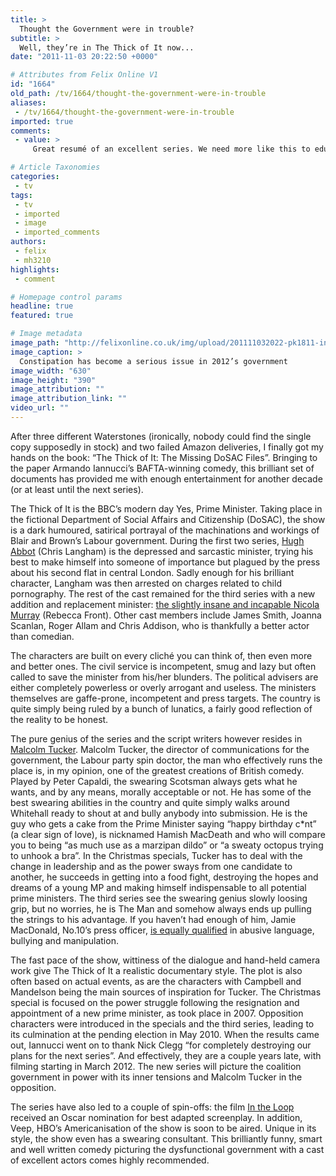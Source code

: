 ```yaml
---
title: >
  Thought the Government were in trouble?
subtitle: >
  Well, they’re in The Thick of It now...
date: "2011-11-03 20:22:50 +0000"

# Attributes from Felix Online V1
id: "1664"
old_path: /tv/1664/thought-the-government-were-in-trouble
aliases:
 - /tv/1664/thought-the-government-were-in-trouble
imported: true
comments:
 - value: >
     Great resumé of an excellent series. We need more like this to educate the next generation of bummy leaders. Murdoch can role over - we dont need him to wantonly hack everyone when its all public domain.,I can't wait until their take on phone-hacking and nick clegg

# Article Taxonomies
categories:
 - tv
tags:
 - tv
 - imported
 - image
 - imported_comments
authors:
 - felix
 - mh3210
highlights:
 - comment

# Homepage control params
headline: true
featured: true

# Image metadata
image_path: "http://felixonline.co.uk/img/upload/201111032022-pk1811-in-the-thick-of-it.jpg"
image_caption: >
  Constipation has become a serious issue in 2012’s government
image_width: "630"
image_height: "390"
image_attribution: ""
image_attribution_link: ""
video_url: ""
---
```


After three different Waterstones (ironically, nobody could find the single copy supposedly in stock) and two failed Amazon deliveries, I finally got my hands on the book: “The Thick of It: The Missing DoSAC Files”. Bringing to the paper Armando Iannucci’s BAFTA-winning comedy, this brilliant set of documents has provided me with enough entertainment for another decade (or at least until the next series).

The Thick of It is the BBC’s modern day Yes, Prime Minister. Taking place in the fictional Department of Social Affairs and Citizenship (DoSAC), the show is a dark humoured, satirical portrayal of the machinations and workings of Blair and Brown’s Labour government. During the first two series, [Hugh Abbot](http://www.youtube.com/watch?v=thFwtJgoo7Y) (Chris Langham) is the depressed and sarcastic minister, trying his best to make himself into someone of importance but plagued by the press about his second flat in central London. Sadly enough for his brilliant character, Langham was then arrested on charges related to child pornography. The rest of the cast remained for the third series with a new addition and replacement minister: [the slightly insane and incapable Nicola Murray](http://www.youtube.com/watch?v=ijLDJGfO5K8&feature=related) (Rebecca Front). Other cast members include James Smith, Joanna Scanlan, Roger Allam and Chris Addison, who is thankfully a better actor than comedian.

The characters are built on every cliché you can think of, then even more and better ones. The civil service is incompetent, smug and lazy but often called to save the minister from his/her blunders. The political advisers are either completely powerless or overly arrogant and useless. The ministers themselves are gaffe-prone, incompetent and press targets. The country is quite simply being ruled by a bunch of lunatics, a fairly good reflection of the reality to be honest.

The pure genius of the series and the script writers however resides in [Malcolm Tucker](http://www.youtube.com/watch?v=JjAyazqtQj8). Malcolm Tucker, the director of communications for the government, the Labour party spin doctor, the man who effectively runs the place is, in my opinion, one of the greatest creations of British comedy. Played by Peter Capaldi, the swearing Scotsman always gets what he wants, and by any means, morally acceptable or not. He has some of the best swearing abilities in the country and quite simply walks around Whitehall ready to shout at and bully anybody into submission. He is the guy who gets a cake from the Prime Minister saying “happy birthday c*nt” (a clear sign of love), is nicknamed Hamish MacDeath and who will compare you to being “as much use as a marzipan dildo” or “a sweaty octopus trying to unhook a bra”. In the Christmas specials, Tucker has to deal with the change in leadership and as the power sways from one candidate to another, he succeeds in getting into a food fight, destroying the hopes and dreams of a young MP and making himself indispensable to all potential prime ministers. The third series see the swearing genius slowly loosing grip, but no worries, he is The Man and somehow always ends up pulling the strings to his advantage. If you haven’t had enough of him, Jamie MacDonald, No.10’s press officer, [is equally qualified](http://www.youtube.com/watch?v=pzszTRCoj44) in abusive language, bullying and manipulation.

The fast pace of the show, wittiness of the dialogue and hand-held camera work give The Thick of It a realistic documentary style. The plot is also often based on actual events, as are the characters with Campbell and Mandelson being the main sources of inspiration for Tucker. The Christmas special is focused on the power struggle following the resignation and appointment of a new prime minister, as took place in 2007. Opposition characters were introduced in the specials and the third series, leading to its culmination at the pending election in May 2010. When the results came out, Iannucci went on to thank Nick Clegg “for completely destroying our plans for the next series”. And effectively, they are a couple years late, with filming starting in March 2012. The new series will picture the coalition government in power with its inner tensions and Malcolm Tucker in the opposition.

The series have also led to a couple of spin-offs: the film [In the Loop](http://www.youtube.com/watch?v=dQrqMkCuHqA) received an Oscar nomination for best adapted screenplay. In addition, Veep, HBO’s Americanisation of the show is soon to be aired. Unique in its style, the show even has a swearing consultant. This brilliantly funny, smart and well written comedy picturing the dysfunctional government with a cast of excellent actors comes highly recommended.
